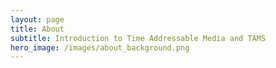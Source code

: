 ```yaml
---
layout: page
title: About
subtitle: Introduction to Time Addressable Media and TAMS
hero_image: /images/about_background.png
---
```

